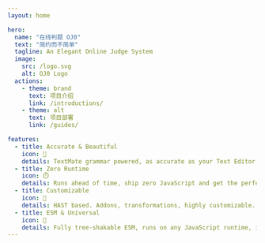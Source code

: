 ```yaml
---
layout: home

hero:
  name: "在线判题 OJ0"
  text: "简约而不简单"
  tagline: An Elegant Online Judge System
  image:
    src: /logo.svg
    alt: OJ0 Logo
  actions:
    - theme: brand
      text: 项目介绍
      link: /introductions/
    - theme: alt
      text: 项目部署
      link: /guides/

features:
  - title: Accurate & Beautiful
    icon: 🌈
    details: TextMate grammar powered, as accurate as your Text Editor. Improves as your Text Editor improves.
  - title: Zero Runtime
    icon: ⏱️
    details: Runs ahead of time, ship zero JavaScript and get the perfect syntax highlight.
  - title: Customizable
    icon: 🧩
    details: HAST based. Addons, transformations, highly customizable.
  - title: ESM & Universal
    icon: 🎄
    details: Fully tree-shakable ESM, runs on any JavaScript runtime, including Browser, Node.js, Cloudflare Workers, etc.
---
```

